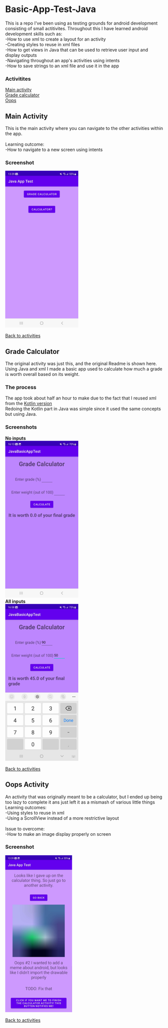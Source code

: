 # Basic-App-Test-Java

This is a repo I've been using as testing grounds for android development consisting of small actitivites. Throughout this I have learned android development skills such as: <br> 
-How to use xml to create a layout for an activity<br>
-Creating styles to reuse in xml files<br>
-How to get views in Java that can be used to retrieve user input and display outputs<br>
-Navigating throughout an app's activities using intents<br>
-How to save strings to an xml file and use it in the app

### Activitites
[Main activity](https://github.com/Wavedoo/Basic-App-Test-Java#main-activity)<br>
[Grade calculator](https://github.com/Wavedoo/Basic-App-Test-Java#grade-calculator)<br>
[Oops](https://github.com/Wavedoo/Basic-App-Test-Java#oops-activity)

## Main Activity
This is the main activity where you can navigate to the other activities within the app.<br>
<br>
Learning outcome:<br>
-How to navigate to a new screen using intents

### Screenshot
<img src="https://github.com/Wavedoo/Basic-App-Test-Java/blob/master/screenshots/mainactivity.jpg" height=500>

[Back to activities](https://github.com/Wavedoo/Basic-App-Test-Java#readme)

## Grade Calculator
The original activity was just this, and the original Readme is shown here. <br>
Using Java and xml I made a basic app used to calculate how much a grade is worth overall based on its weight.

### The process
The app took about half an hour to make due to the fact that I reused xml from the [Kotlin version](https://github.com/Wavedoo/Basic-App-Test-Kotlin) <br>
Redoing the Kotlin part in Java was simple since it used the same concepts but using Java. <br>
### Screenshots
<b>No inputs</b>
<br>
<img src="https://github.com/Wavedoo/Basic-App-Test-Java/blob/master/screenshots/noinputs.jpg" height=500>
<br>
<b>All inputs</b>
<br>
<img src="https://github.com/Wavedoo/Basic-App-Test-Java/blob/master/screenshots/allinputs.jpg" height=500>

[Back to activities](https://github.com/Wavedoo/Basic-App-Test-Java#readme)

## Oops Activity
An activity that was originally meant to be a calculator, but I ended up being too lazy to complete it ans just left it as a mismash of various little things<br>
Learning outcomes:<br>
-Using styles to reuse in xml<br>
-Using a ScrollView instead of a more restrictive layout<br>
<br>
Issue to overcome:<br>
-How to make an image display properly on screen

### Screenshot
<img src="https://github.com/Wavedoo/Basic-App-Test-Java/blob/master/screenshots/oopsactivity.jpg" height=500>

[Back to activities](https://github.com/Wavedoo/Basic-App-Test-Java#readme)
